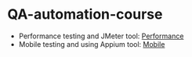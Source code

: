 # QA-automation-course
* Performance testing and JMeter tool: [Performance](https://docs.google.com/presentation/d/1EBVoZEbjdKRhaCfOjl0MyF3EhQ7lMks9/edit?usp=sharing&ouid=106017829505047848790&rtpof=true&sd=true)
* Mobile testing and using Appium tool: [Mobile](https://docs.google.com/presentation/d/1v7mI8wxQg0aOpb9ahyqknsCHtuwDNVQY/edit?usp=sharing&ouid=106017829505047848790&rtpof=true&sd=true)
